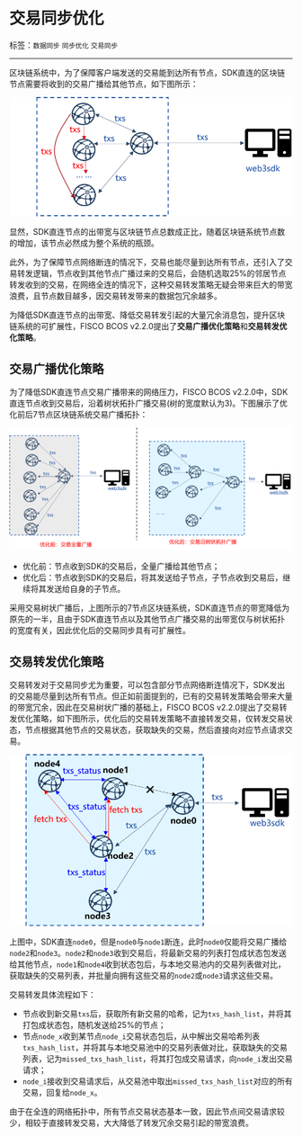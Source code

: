 # 交易同步优化

标签：``数据同步`` ``同步优化`` ``交易同步``

----

区块链系统中，为了保障客户端发送的交易能到达所有节点，SDK直连的区块链节点需要将收到的交易广播给其他节点，如下图所示：

![](../../../images/sync/txs_sync.png)

显然，SDK直连节点的出带宽与区块链节点总数成正比，随着区块链系统节点数的增加，该节点必然成为整个系统的瓶颈。

此外，为了保障节点网络断连的情况下，交易也能尽量到达所有节点，还引入了交易转发逻辑，节点收到其他节点广播过来的交易后，会随机选取25%的邻居节点转发收到的交易，在网络全连的情况下，这种交易转发策略无疑会带来巨大的带宽浪费，且节点数目越多，因交易转发带来的数据包冗余越多。

为降低SDK直连节点的出带宽、降低交易转发引起的大量冗余消息包，提升区块链系统的可扩展性，FISCO BCOS v2.2.0提出了**交易广播优化策略**和**交易转发优化策略**。


## 交易广播优化策略

为了降低SDK直连节点交易广播带来的网络压力，FISCO BCOS v2.2.0中，SDK直连节点收到交易后，沿着树状拓扑广播交易(树的宽度默认为3)。下图展示了优化前后7节点区块链系统交易广播拓扑：

![](../../../images/sync/txs_broadcast_optimize.png)

- 优化前：节点收到SDK的交易后，全量广播给其他节点；
- 优化后：节点收到SDK的交易后，将其发送给子节点，子节点收到交易后，继续将其发送给自身的子节点。

采用交易树状广播后，上图所示的7节点区块链系统，SDK直连节点的带宽降低为原先的一半，且由于SDK直连节点以及其他节点广播交易的出带宽仅与树状拓扑的宽度有关，因此优化后的交易同步具有可扩展性。


## 交易转发优化策略

交易转发对于交易同步尤为重要，可以包含部分节点网络断连情况下，SDK发出的交易能尽量到达所有节点。但正如前面提到的，已有的交易转发策略会带来大量的带宽冗余，因此在交易树状广播的基础上，FISCO BCOS v2.2.0提出了交易转发优化策略，如下图所示，优化后的交易转发策略不直接转发交易，仅转发交易状态，节点根据其他节点的交易状态，获取缺失的交易，然后直接向对应节点请求交易。

![](../../../images/sync/txs_status.png)

上图中，SDK直连`node0`，但是`node0`与`node1`断连，此时`node0`仅能将交易广播给`node2`和`node3`。`node2`和`node3`收到交易后，将最新交易的列表打包成状态包发送给其他节点，`node1`和`node4`收到状态包后，与本地交易池内的交易列表做对比，获取缺失的交易列表，并批量向拥有这些交易的`node2`或`node3`请求这些交易。

交易转发具体流程如下：

- 节点收到新交易`txs`后，获取所有新交易的哈希，记为`txs_hash_list`，并将其打包成状态包，随机发送给25%的节点；
- 节点`node_x`收到某节点`node_i`交易状态包后，从中解出交易哈希列表`txs_hash_list`，并将其与本地交易池中的交易列表做对比，获取缺失的交易列表，记为`missed_txs_hash_list`，将其打包成交易请求，向`node_i`发出交易请求；
- `node_i`接收到交易请求后，从交易池中取出`missed_txs_hash_list`对应的所有交易，回复给`node_x`。

由于在全连的网络拓扑中，所有节点交易状态基本一致，因此节点间交易请求较少，相较于直接转发交易，大大降低了转发冗余交易引起的带宽浪费。

